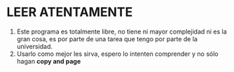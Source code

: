 # LEER ATENTAMENTE

1. Este programa es totalmente libre, no tiene ni mayor complejidad ni es la gran cosa, es por parte de una tarea que tengo por parte de la universidad.
2. Usarlo como mejor les sirva, espero lo intenten comprender y no sólo hagan **copy and page**
